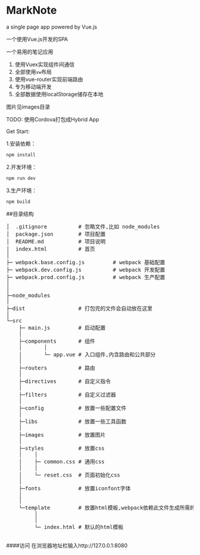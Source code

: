 
# MarkNote
a single page app powered by Vue.js

一个使用Vue.js开发的SPA

一个易用的笔记应用

1. 使用Vuex实现组件间通信
2. 全部使用`vw`布局
3. 使用vue-router实现前端路由
4. 专为移动端开发
5. 全部数据使用localStorage储存在本地

 
 图片见images目录


TODO: 使用Cordova打包成Hybrid App

Get Start:

1.安装依赖：
```bash
npm install
```
2.开发环境： 
```bash
npm run dev
```
3.生产环境：
```bash
npm build
```

##目录结构
<pre>
│  .gitignore          # 忽略文件,比如 node_modules
│  package.json        # 项目配置
│  README.md           # 项目说明
│  index.html          # 首页
│
├─ webpack.base.config.js         # webpack 基础配置
├─ webpack.dev.config.js          # webpack 开发配置
├─ webpack.prod.config.js         # webpack 生产配置
│
│
├─node_modules
│
├─dist                 # 打包完的文件会自动放在这里
│
└─src
    ├─ main.js         # 启动配置
    │
    ├─components       # 组件
    │       │
    │       └─ app.vue # 入口组件,内含路由和公共部分
    │
    ├─routers          # 路由
    │
    ├─directives       # 自定义指令
    │
    ├─filters          # 自定义过滤器
    │
    ├─config           # 放置一些配置文件
    │
    ├─libs             # 放置一些工具函数
    │
    ├─images           # 放置图片
    │
    ├─styles           # 放置css
    │    │
    │    ├─ common.css # 通用css
    │    │
    │    └─ reset.css  # 页面初始化css
    │
    ├─fonts            # 放置iconfont字体
    │
    │
    └─template         # 放置html模板,webpack依赖此文件生成所需的html
         │
         │
         └─ index.html # 默认的html模板

</pre>

####访问
在浏览器地址栏输入http://127.0.0.1:8080
